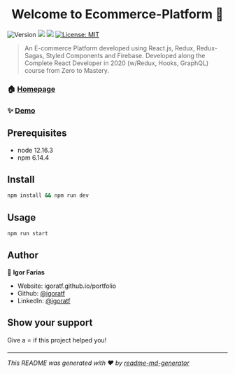 <h1 align="center">Welcome to Ecommerce-Platform 👋</h1>
<p>
  <img alt="Version" src="https://img.shields.io/badge/version-1.0.0-blue.svg?cacheSeconds=2592000" />
  <img src="https://img.shields.io/badge/node-12.16.3-blue.svg" />
  <img src="https://img.shields.io/badge/npm-6.14.4-blue.svg" />
  <a href="#" target="_blank">
    <img alt="License: MIT" src="https://img.shields.io/badge/License-MIT-yellow.svg" />
  </a>
</p>

> An E-commerce Platform developed using React.js, Redux, Redux-Sagas, Styled Components and Firebase. Developed along the Complete React Developer in 2020 (w/Redux, Hooks, GraphQL) course from Zero to Mastery.

### 🏠 [Homepage](https://github.com/igoratf/Ecommerce-Platform)

### ✨ [Demo](https://ecommerce-crwn-clothing.herokuapp.com/)

## Prerequisites

- node 12.16.3
- npm 6.14.4

## Install

```sh
npm install && npm run dev
```

## Usage

```sh
npm run start
```

## Author

👤 **Igor Farias**

* Website: igoratf.github.io/portfolio
* Github: [@igoratf](https://github.com/igoratf)
* LinkedIn: [@igoratf](https://linkedin.com/in/igoratf)

## Show your support

Give a ⭐️ if this project helped you!

***
_This README was generated with ❤️ by [readme-md-generator](https://github.com/kefranabg/readme-md-generator)_